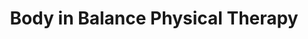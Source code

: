 ---
title: "Body in Balance Physical Therapy"
url: /denver/body-in-balance-physical-therapy/
shop: Massage
---